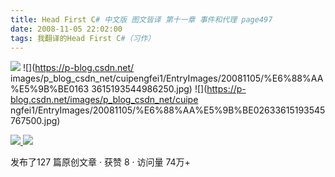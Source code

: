 ```yaml
---
title: Head First C# 中文版 图文皆译 第十一章 事件和代理 page497
date: 2008-11-05 22:02:00
tags: 我翻译的Head First C#（习作）
---
```

![](https://p-blog.csdn.net/images/p_blog_csdn_net/cuipengfei1/EntryImages/20081105/%E6%88%AA%E5%9B%BE00633615193537955000.jpg) ![](https://p-blog.csdn.net/
images/p_blog_csdn_net/cuipengfei1/EntryImages/20081105/%E6%88%AA%E5%9B%BE0163
3615193544986250.jpg) ![](https://p-blog.csdn.net/images/p_blog_csdn_net/cuipe
ngfei1/EntryImages/20081105/%E6%88%AA%E5%9B%BE02633615193545767500.jpg)



[ ![](https://profile.csdnimg.cn/5/2/5/3_cuipengfei1)
![](https://g.csdnimg.cn/static/user-reg-year/1x/11.png)
](https://blog.csdn.net/cuipengfei1)



发布了127 篇原创文章  ·  获赞 8  ·  访问量 74万+

